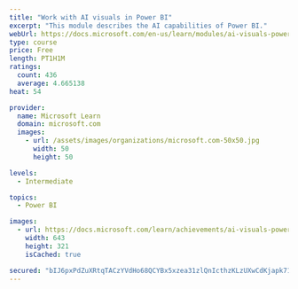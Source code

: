 ```yaml
---
title: "Work with AI visuals in Power BI"
excerpt: "This module describes the AI capabilities of Power BI."
webUrl: https://docs.microsoft.com/en-us/learn/modules/ai-visuals-power-bi/
type: course
price: Free
length: PT1H1M
ratings:
  count: 436
  average: 4.665138
heat: 54

provider:
  name: Microsoft Learn
  domain: microsoft.com
  images:
    - url: /assets/images/organizations/microsoft.com-50x50.jpg
      width: 50
      height: 50

levels:
  - Intermediate

topics:
  - Power BI

images:
  - url: https://docs.microsoft.com/learn/achievements/ai-visuals-power-bi-social.png
    width: 643
    height: 321
    isCached: true

secured: "bIJ6pxPdZuXRtqTACzYVdHo68QCYBx5xzea31zlQnIcthzKLzUXwCdKjapk71BdO3HKPB0Z/JhZBYVgwBNWN+JheEcnj6GKuqdzJ/OiJii16SPSzpj9nsiZN/TjnRqD1ybGTFlzeIZfFYbrgo20HGBuddA+i+cVAyoZCI1Nne23FeYkjHmk/gHjLS4xe8pkiMqOWX1kUbKZ4FQn/lRV6tKl8rjJQ8KkYkkL17rdyEiywMbqumr3T0K/hOmPbghEkr7t2dUYeDieqZIeCOZsS8fB0FT9lfDq0e7j66FYgp5g0z0vPocHYr/kW/Ba287dj/8SswzkoQpx4cr+XsLEo3WUo47lzgMWcD/bvRRdSYFxVb4UPV1TwyjHQenzjoj6gMZo+qZ+TCAAVH/626KEhl4eb2id0EXonPW1oD3CqrSs=;8UVv2F+G5jWbCR1NOiSsxw=="
---
```


